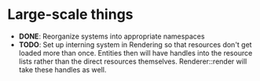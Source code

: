 # Large-scale things

- **DONE**: Reorganize systems into appropriate namespaces
- **TODO**: Set up interning system in Rendering so that resources
  don't get loaded more than once. Entities then will have handles
  into the resource lists rather than the direct resources
  themselves. Renderer::render will take these handles as well.
